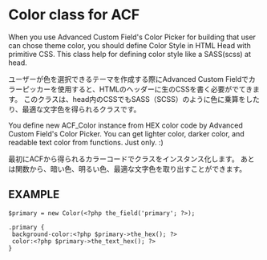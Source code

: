 # Color class for ACF

When you use Advanced Custom Field's Color Picker for building that user can chose theme color, you should define Color Style in HTML Head with primitive CSS.
This class help for defining color style like a SASS(scss) at head.

ユーザーが色を選択できるテーマを作成する際にAdvanced Custom Fieldでカラーピッカーを使用すると、HTMLのヘッダーに生のCSSを書く必要がでてきます。
このクラスは、head内のCSSでもSASS（SCSS）のように色に乗算をしたり、最適な文字色を得られるクラスです。

You define new ACF_Color instance from HEX color code by Advanced Custom Field's Color Picker.
You can get lighter color, darker color, and readable text color from functions.
Just only. :)

最初にACFから得られるカラーコードでクラスをインスタンス化します。
あとは関数から、暗い色、明るい色、最適な文字色を取り出すことができます。

## EXAMPLE
```
$primary = new Color(<?php the_field('primary'; ?>);

.primary {
 background-color:<?php $primary->the_hex(); ?>
 color:<?php $primary->the_text_hex(); ?>
}
```